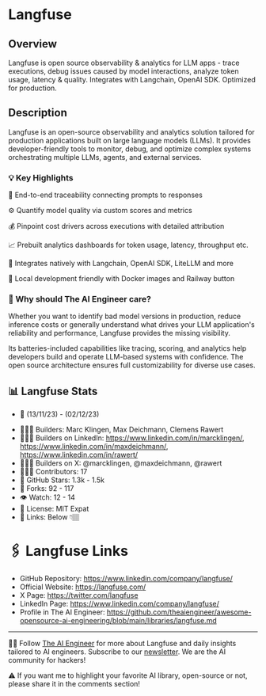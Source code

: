 # Langfuse

## Overview
Langfuse is open source observability & analytics for LLM apps - trace executions, debug issues caused by model interactions, analyze token usage, latency & quality. Integrates with Langchain, OpenAI SDK. Optimized for production.

## Description
Langfuse is an open-source observability and analytics solution tailored for production applications built on large language models (LLMs). It provides developer-friendly tools to monitor, debug, and optimize complex systems orchestrating multiple LLMs, agents, and external services.

### 💡 Key Highlights
🔎 End-to-end traceability connecting prompts to responses

⚙️ Quantify model quality via custom scores and metrics

💰 Pinpoint cost drivers across executions with detailed attribution

📈 Prebuilt analytics dashboards for token usage, latency, throughput etc.

🤝 Integrates natively with Langchain, OpenAI SDK, LiteLLM and more

🔧 Local development friendly with Docker images and Railway button

### 🤔 Why should The AI Engineer care?

Whether you want to identify bad model versions in production, reduce inference costs or generally understand what drives your LLM application's reliability and performance, Langfuse provides the missing visibility.

Its batteries-included capabilities like tracing, scoring, and analytics help developers build and operate LLM-based systems with confidence. The open source architecture ensures full customizability for diverse use cases.

## 📊 Langfuse Stats
- 📅 (13/11/23) - (02/12/23)
* 👷🏽‍♀️ Builders: Marc Klingen, Max Deichmann, Clemens Rawert
* 👩🏽‍💼 Builders on LinkedIn: https://www.linkedin.com/in/marcklingen/, https://www.linkedin.com/in/maxdeichmann/, https://www.linkedin.com/in/rawert/
* 👩🏽‍🏭 Builders on X: @marcklingen, @maxdeichmann, @rawert
* 👩🏽‍💻 Contributors: 17
* 💫 GitHub Stars: 1.3k  - 1.5k
* 🍴 Forks: 92 - 117
* 👁️ Watch: 12 - 14
* 🪪 License: MIT Expat
* 🔗 Links: Below 👇🏽

# 🖇️ Langfuse Links
* GitHub Repository: https://www.linkedin.com/company/langfuse/
* Official Website: https://langfuse.com/
* X Page: https://twitter.com/langfuse
* LinkedIn Page: https://www.linkedin.com/company/langfuse/
* Profile in The AI Engineer: https://github.com/theaiengineer/awesome-opensource-ai-engineering/blob/main/libraries/langfuse.md

---
🧙🏽 Follow [The AI Engineer](https://www.linkedin.com/company/theaiengineer/) for more about Langfuse and daily insights tailored to AI engineers. Subscribe to our [newsletter](http://theaiengineerco.substack.com). We are the AI community for hackers!

⚠️ If you want me to highlight your favorite AI library, open-source or not, please share it in the comments section!